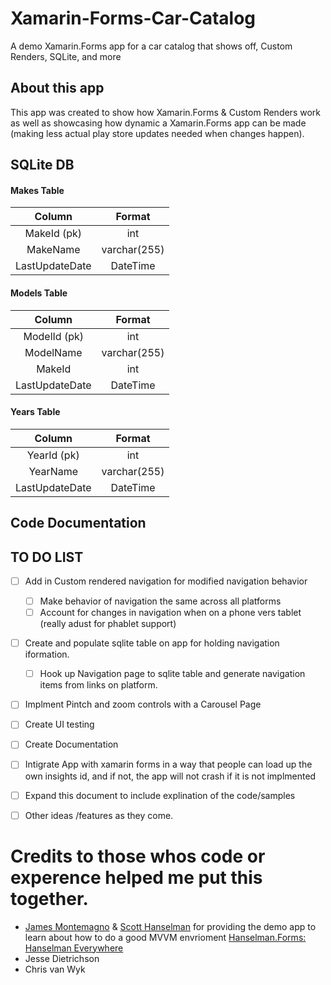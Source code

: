 # Xamarin-Forms-Car-Catalog
A demo Xamarin.Forms app for a car catalog that shows off, Custom Renders, SQLite, and more

## About this app
This app was created to show how Xamarin.Forms & Custom Renders work as well as showcasing how dynamic a Xamarin.Forms app can be made (making less actual play store updates needed when changes happen).

## SQLite DB
#### Makes Table
|   Column    |  Format  |
|:-----------:|:--------:| 
| MakeId (pk) |    int   |
| MakeName | varchar(255) |
| LastUpdateDate | DateTime |

#### Models Table
|   Column    |  Format  |
|:-----------:|:--------:| 
| ModelId (pk) |    int   |
| ModelName | varchar(255) |
| MakeId | int |
| LastUpdateDate | DateTime|

#### Years Table
|   Column    |  Format  |
|:-----------:|:--------:| 
| YearId (pk) |    int   |
| YearName | varchar(255) |
| LastUpdateDate | DateTime |

## Code Documentation


## TO DO LIST
- [ ] Add in Custom rendered navigation for modified navigation behavior
  - [ ] Make behavior of navigation the same across all platforms
  - [ ] Account for changes in navigation when on a phone vers tablet (really adust for phablet support)
- [ ] Create and populate sqlite table on app for holding navigation iformation.
  - [ ] Hook up Navigation page to sqlite table and generate navigation items from links on platform.
- [ ] Implment Pintch and zoom controls with a Carousel Page
- [ ] Create UI testing
- [ ] Create Documentation 
- [ ] Intigrate App with xamarin forms in a way that people can load up the own insights id, and if not, the app will not crash if it is not implmented
- [ ] Expand this document to include explination of the code/samples
- [ ] Other ideas /features as they come.


# Credits to those whos code or experence helped me put this together.
* [James Montemagno](https://github.com/jamesmontemagno) & [Scott Hanselman](https://github.com/shanselman) for providing the demo app to learn about how to do a good MVVM envrioment [Hanselman.Forms: Hanselman Everywhere](https://github.com/jamesmontemagno/Hanselman.Forms)
* Jesse Dietrichson
* Chris van Wyk